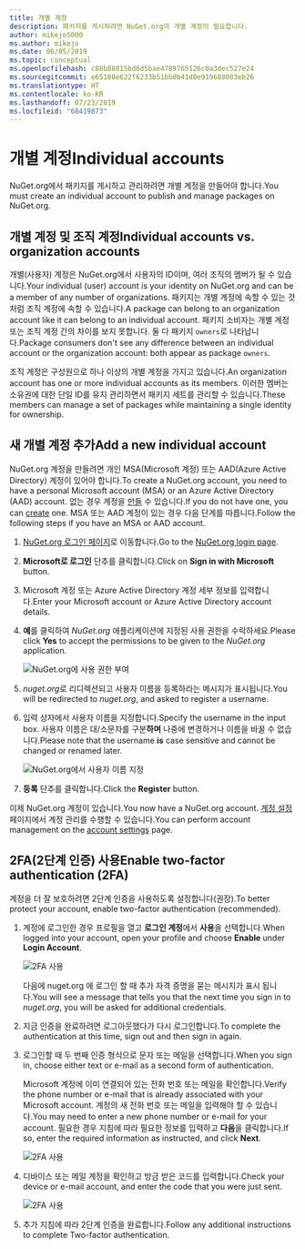 ```yaml
---
title: 개별 계정
description: 패키지를 게시하려면 NuGet.org의 개별 계정이 필요합니다.
author: mikejo5000
ms.author: mikejo
ms.date: 06/05/2019
ms.topic: conceptual
ms.openlocfilehash: c88b88015bd6d5bae4789765126c0a3dec527e24
ms.sourcegitcommit: e65180e622f6233b51bb0b41d0e919688083eb26
ms.translationtype: HT
ms.contentlocale: ko-KR
ms.lasthandoff: 07/23/2019
ms.locfileid: "68419873"
---
```

# <a name="individual-accounts"></a><span data-ttu-id="cedef-103">개별 계정</span><span class="sxs-lookup"><span data-stu-id="cedef-103">Individual accounts</span></span>

<span data-ttu-id="cedef-104">NuGet.org에서 패키지를 게시하고 관리하려면 개별 계정을 만들어야 합니다.</span><span class="sxs-lookup"><span data-stu-id="cedef-104">You must create an individual account to publish and manage packages on NuGet.org.</span></span>

## <a name="individual-accounts-vs-organization-accounts"></a><span data-ttu-id="cedef-105">개별 계정 및 조직 계정</span><span class="sxs-lookup"><span data-stu-id="cedef-105">Individual accounts vs. organization accounts</span></span>

<span data-ttu-id="cedef-106">개별(사용자) 계정은 NuGet.org에서 사용자의 ID이며, 여러 조직의 멤버가 될 수 있습니다.</span><span class="sxs-lookup"><span data-stu-id="cedef-106">Your individual (user) account is your identity on NuGet.org and can be a member of any number of organizations.</span></span> <span data-ttu-id="cedef-107">패키지는 개별 계정에 속할 수 있는 것처럼 조직 계정에 속할 수 있습니다.</span><span class="sxs-lookup"><span data-stu-id="cedef-107">A package can belong to an organization account like it can belong to an individual account.</span></span> <span data-ttu-id="cedef-108">패키지 소비자는 개별 계정 또는 조직 계정 간의 차이를 보지 못합니다. 둘 다 패키지 `owners`로 나타납니다.</span><span class="sxs-lookup"><span data-stu-id="cedef-108">Package consumers don't see any difference between an individual account or the organization account: both appear as package `owners`.</span></span>

<span data-ttu-id="cedef-109">조직 계정은 구성원으로 하나 이상의 개별 계정을 가지고 있습니다.</span><span class="sxs-lookup"><span data-stu-id="cedef-109">An organization account has one or more individual accounts as its members.</span></span> <span data-ttu-id="cedef-110">이러한 멤버는 소유권에 대한 단일 ID를 유지 관리하면서 패키지 세트를 관리할 수 있습니다.</span><span class="sxs-lookup"><span data-stu-id="cedef-110">These members can manage a set of packages while maintaining a single identity for ownership.</span></span>

## <a name="add-a-new-individual-account"></a><span data-ttu-id="cedef-111">새 개별 계정 추가</span><span class="sxs-lookup"><span data-stu-id="cedef-111">Add a new individual account</span></span>

<span data-ttu-id="cedef-112">NuGet.org 계정을 만들려면 개인 MSA(Microsoft 계정) 또는 AAD(Azure Active Directory) 계정이 있어야 합니다.</span><span class="sxs-lookup"><span data-stu-id="cedef-112">To create a NuGet.org account, you need to have a personal Microsoft account (MSA) or an Azure Active Directory (AAD) account.</span></span> <span data-ttu-id="cedef-113">없는 경우 계정을 [만들](https://signup.live.com) 수 있습니다.</span><span class="sxs-lookup"><span data-stu-id="cedef-113">If you do not have one, you can [create](https://signup.live.com) one.</span></span> <span data-ttu-id="cedef-114">MSA 또는 AAD 계정이 있는 경우 다음 단계를 따릅니다.</span><span class="sxs-lookup"><span data-stu-id="cedef-114">Follow the following steps if you have an MSA or AAD account.</span></span>

1. <span data-ttu-id="cedef-115">[NuGet.org 로그인 페이지](https://www.nuget.org/users/account/LogOn)로 이동합니다.</span><span class="sxs-lookup"><span data-stu-id="cedef-115">Go to the [NuGet.org login page](https://www.nuget.org/users/account/LogOn).</span></span>

1. <span data-ttu-id="cedef-116">**Microsoft로 로그인** 단추를 클릭합니다.</span><span class="sxs-lookup"><span data-stu-id="cedef-116">Click on **Sign in with Microsoft** button.</span></span>

1. <span data-ttu-id="cedef-117">Microsoft 계정 또는 Azure Active Directory 계정 세부 정보를 입력합니다.</span><span class="sxs-lookup"><span data-stu-id="cedef-117">Enter your Microsoft account or Azure Active Directory account details.</span></span>

1. <span data-ttu-id="cedef-118">**예**를 클릭하여 *NuGet.org* 애플리케이션에 지정된 사용 권한을 수락하세요.</span><span class="sxs-lookup"><span data-stu-id="cedef-118">Please click **Yes** to accept the permissions to be given to the *NuGet.org* application.</span></span>

   ![NuGet.org에 사용 권한 부여](media/nuget-org-permissions.png)

1. <span data-ttu-id="cedef-120">*nuget.org*로 리디렉션되고 사용자 이름을 등록하라는 메시지가 표시됩니다.</span><span class="sxs-lookup"><span data-stu-id="cedef-120">You will be redirected to *nuget.org*, and asked to register a username.</span></span>

1. <span data-ttu-id="cedef-121">입력 상자에서 사용자 이름을 지정합니다.</span><span class="sxs-lookup"><span data-stu-id="cedef-121">Specify the username in the input box.</span></span> <span data-ttu-id="cedef-122">사용자 이름은 대/소문자를 구분**하며** 나중에 변경하거나 이름을 바꿀 수 없습니다.</span><span class="sxs-lookup"><span data-stu-id="cedef-122">Please note that the username **is** case sensitive and cannot be changed or renamed later.</span></span>

   ![NuGet.org에서 사용자 이름 지정](media/nuget-org-register.png) 

1. <span data-ttu-id="cedef-124">**등록** 단추를 클릭합니다.</span><span class="sxs-lookup"><span data-stu-id="cedef-124">Click the **Register** button.</span></span>

<span data-ttu-id="cedef-125">이제 NuGet.org 계정이 있습니다.</span><span class="sxs-lookup"><span data-stu-id="cedef-125">You now have a NuGet.org account.</span></span> <span data-ttu-id="cedef-126">[계정 설정](https://www.nuget.org/account) 페이지에서 계정 관리를 수행할 수 있습니다.</span><span class="sxs-lookup"><span data-stu-id="cedef-126">You can perform account management on the [account settings](https://www.nuget.org/account) page.</span></span>

## <a name="enable-two-factor-authentication-2fa"></a><span data-ttu-id="cedef-127">2FA(2단계 인증) 사용</span><span class="sxs-lookup"><span data-stu-id="cedef-127">Enable two-factor authentication (2FA)</span></span>

<span data-ttu-id="cedef-128">계정을 더 잘 보호하려면 2단계 인증을 사용하도록 설정합니다(권장).</span><span class="sxs-lookup"><span data-stu-id="cedef-128">To better protect your account, enable two-factor authentication (recommended).</span></span>

1. <span data-ttu-id="cedef-129">계정에 로그인한 경우 프로필을 열고 **로그인 계정**에서 **사용**을 선택합니다.</span><span class="sxs-lookup"><span data-stu-id="cedef-129">When logged into your account, open your profile and choose **Enable** under **Login Account**.</span></span>

   ![2FA 사용](media/nuget-org-register-2fa.png)

   <span data-ttu-id="cedef-131">다음에 nuget.org  에 로그인 할 때 추가 자격 증명을 묻는 메시지가 표시 됩니다.</span><span class="sxs-lookup"><span data-stu-id="cedef-131">You will see a message that tells you that the next time you sign in to *nuget.org*, you will be asked for additional credentials.</span></span>

2. <span data-ttu-id="cedef-132">지금 인증을 완료하려면 로그아웃했다가 다시 로그인합니다.</span><span class="sxs-lookup"><span data-stu-id="cedef-132">To complete the authentication at this time, sign out and then sign in again.</span></span>

3. <span data-ttu-id="cedef-133">로그인할 때 두 번째 인증 형식으로 문자 또는 메일을 선택합니다.</span><span class="sxs-lookup"><span data-stu-id="cedef-133">When you sign in, choose either text or e-mail as a second form of authentication.</span></span>

   <span data-ttu-id="cedef-134">Microsoft 계정에 이미 연결되어 있는 전화 번호 또는 메일을 확인합니다.</span><span class="sxs-lookup"><span data-stu-id="cedef-134">Verify the phone number or e-mail that is already associated with your Microsoft account.</span></span> <span data-ttu-id="cedef-135">계정의 새 전화 번호 또는 메일을 입력해야 할 수 있습니다.</span><span class="sxs-lookup"><span data-stu-id="cedef-135">You may need to enter a new phone number or e-mail for your account.</span></span> <span data-ttu-id="cedef-136">필요한 경우 지침에 따라 필요한 정보를 입력하고 **다음**을 클릭합니다.</span><span class="sxs-lookup"><span data-stu-id="cedef-136">If so, enter the required information as instructed, and click **Next**.</span></span>

   ![2FA 사용](media/nuget-org-sign-in-2fa.png)

4. <span data-ttu-id="cedef-138">디바이스 또는 메일 계정을 확인하고 방금 받은 코드를 입력합니다.</span><span class="sxs-lookup"><span data-stu-id="cedef-138">Check your device or e-mail account, and enter the code that you were just sent.</span></span>

   ![2FA 사용](media/nuget-org-enter-code-2fa.png)

5. <span data-ttu-id="cedef-140">추가 지침에 따라 2단계 인증을 완료합니다.</span><span class="sxs-lookup"><span data-stu-id="cedef-140">Follow any additional instructions to complete Two-factor authentication.</span></span>
